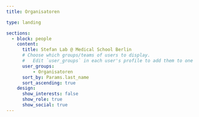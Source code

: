 ```yaml
---
title: Organisatoren

type: landing

sections:
  - block: people
    content:
      title: Stefan Lab @ Medical School Berlin
      # Choose which groups/teams of users to display.
      #   Edit `user_groups` in each user's profile to add them to one or more of these groups.
      user_groups:
          - Organisatoren
      sort_by: Params.last_name
      sort_ascending: true
    design:
      show_interests: false
      show_role: true
      show_social: true
---
```

